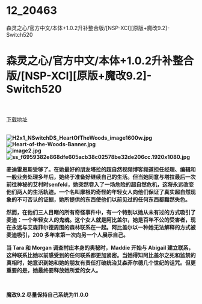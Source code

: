 # 12_20463
森灵之心/官方中文/本体+1.0.2升补整合版/[NSP-XCI][原版+魔改9.2]-Switch520
# 森灵之心/官方中文/本体+1.0.2升补整合版/[NSP-XCI][原版+魔改9.2]-Switch520
 <br/></br>
[下载地址](https://www.switch520.cc/article/20463 "下载地址")
<br/></br>

<p><strong><img title="H2x1_NSwitchDS_HeartOfTheWoods_image1600w.jpg" src="https://www.switch520.cc/muke_img/2021_07_23_d91641c61fa09.jpg" alt="H2x1_NSwitchDS_HeartOfTheWoods_image1600w.jpg"></strong><br>
<strong><img title="Heart-of-the-Woods-Banner.jpg" src="https://www.switch520.cc/muke_img/2021_07_23_187c7d161de7f.jpg" alt="Heart-of-the-Woods-Banner.jpg"></strong><br>
<strong><img title="image2.jpg" src="https://www.switch520.cc/muke_img/2021_07_23_db1ef267394fa.jpg" alt="image2.jpg"></strong><br>
<strong><img title="ss_f6959382e868dfe605acb38c02578be32de206cc.1920x1080.jpg" src="https://www.switch520.cc/muke_img/2021_07_23_12a61d7ad1146.jpg" alt="ss_f6959382e868dfe605acb38c02578be32de206cc.1920x1080.jpg"></strong></p>
<p><strong>麦迪雷恩斯受够了。在她最好的朋友塔拉的超自然视频博客频道担任经理、编辑和一般业务处理多年后，她终于准备好继续自己的生活。但当她同意与塔拉最后一次前往神秘的艾村时<span class="initHidden">senfeld，她突然卷入了一场危险的超自然危机，这将永远改变他们两人的生活轨迹。一个名叫摩根的奇怪的年轻女人向他们保证了真实超自然现象的不可否认的证据，她所提供的东西使他们以前见过的任何东西都黯然失色。</span></strong></p>
<p><strong>然而，在他们三人目睹的所有奇怪事件中，有一个特别以她从未有过的方式吸引了麦迪：一个年轻女人的鬼魂。这个女人就是阿比盖尔，她是百年不公的受害者，现在永远与艾森菲尔德周围的森林联系在一起。阿比盖尔以一种她无法解释的方式被麦迪吸引，200 多年来第一次向另一个人展示自己。</strong></p>
<p><strong>当 Tara 和 Morgan 调查村庄本身的奥秘时，Maddie 开始与 Abigail 建立联系，这种联系比她以前感受到的任何联系都更加紧密。当她得知阿比盖尔之死和监禁的真相时，她意识到她和她的朋友有责任打破统治艾森菲尔德几个世纪的诅咒。但更重要的是，她最终要释放她所爱的女人。</strong></p>
<p>&nbsp;</p>
<p><strong>魔改9.2 尽量保持自己系统为11.0.0</strong></p>
